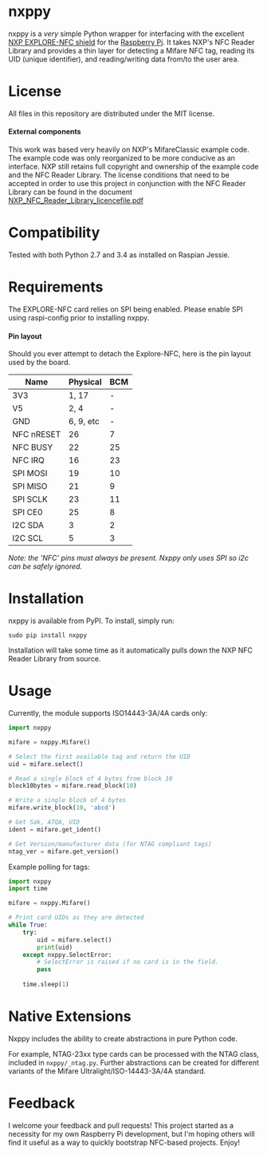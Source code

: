 nxppy
=====
nxppy is a *very* simple Python wrapper for interfacing with the excellent [NXP EXPLORE-NFC shield](http://uk.farnell.com/nxp-explore-nfc) for the [Raspberry Pi](http://www.raspberrypi.org/).  It takes NXP's NFC Reader Library and provides a thin layer for detecting a Mifare NFC tag, reading its UID (unique identifier), and reading/writing data from/to the user area.

License
=====
All files in this repository are distributed under the MIT license.

#### External components
This work was based very heavily on NXP's MifareClassic example code. The example code was only reorganized to be more conducive as an interface. NXP still retains full copyright and ownership of the example code and the NFC Reader Library. The license conditions that need to be accepted in order to use this project in conjunction with the NFC Reader Library can be found in the document [NXP_NFC_Reader_Library_licencefile.pdf](https://github.com/Schoberm/nxppy/blob/master/NXP_NFC_Reader_Library_licencefile.pdf)

Compatibility
=====
Tested with both Python 2.7 and 3.4 as installed on Raspian Jessie.

Requirements
=====
The EXPLORE-NFC card relies on SPI being enabled. Please enable SPI using raspi-config prior to installing nxppy.

#### Pin layout
Should you ever attempt to detach the Explore-NFC, here is the pin layout used by the board.

|    Name    | Physical  | BCM |
|------------|-----------|-----|
| 3V3        | 1, 17     | -   |
| V5         | 2, 4      | -   |
| GND        | 6, 9, etc | -   |
| NFC nRESET | 26        | 7   |
| NFC BUSY   | 22        | 25  |
| NFC IRQ    | 16        | 23  |
| SPI MOSI   | 19        | 10  |
| SPI MISO   | 21        | 9   |
| SPI SCLK   | 23        | 11  |
| SPI CE0    | 25        | 8   |
| I2C SDA    | 3         | 2   |
| I2C SCL    | 5         | 3   |

*Note: the 'NFC' pins must always be present. Nxppy only uses SPI so i2c can be safely ignored.*


Installation
=====
nxppy is available from PyPI.  To install, simply run:

```
sudo pip install nxppy
```

Installation will take some time as it automatically pulls down the NXP NFC Reader Library from source.

Usage
=====
Currently, the module supports ISO14443-3A/4A cards only:

```python
import nxppy

mifare = nxppy.Mifare()

# Select the first available tag and return the UID
uid = mifare.select()

# Read a single block of 4 bytes from block 10
block10bytes = mifare.read_block(10)

# Write a single block of 4 bytes
mifare.write_block(10, 'abcd')

# Get Sak, ATQA, UID
ident = mifare.get_ident()

# Get Version/manufacturer data (for NTAG compliant tags)
ntag_ver = mifare.get_version()
```

Example polling for tags:

```python
import nxppy
import time

mifare = nxppy.Mifare()

# Print card UIDs as they are detected
while True:
    try:
        uid = mifare.select()
        print(uid)
    except nxppy.SelectError:
        # SelectError is raised if no card is in the field.
        pass
        
    time.sleep(1)
```

Native Extensions
========
Nxppy includes the ability to create abstractions in pure Python code.

For example, NTAG-23xx type cards can be processed with the NTAG class, included in `nxppy/_ntag.py`.
Further abstractions can be created for different variants of the Mifare Ultralight/ISO-14443-3A/4A standard.

Feedback
=====
I welcome your feedback and pull requests!  This project started as a necessity for my own Raspberry Pi development, but I'm hoping others will find it useful as a way to quickly bootstrap NFC-based projects.  Enjoy!
